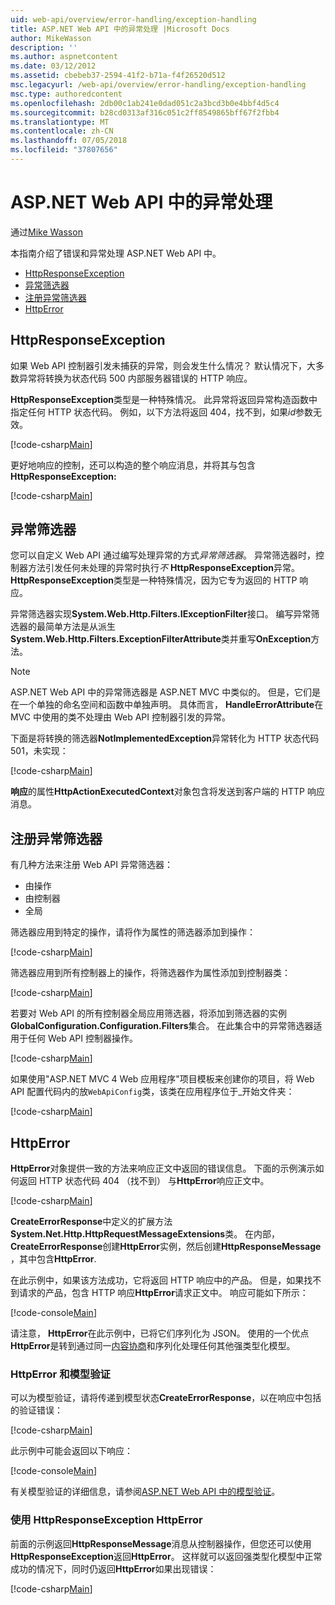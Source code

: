 ```yaml
---
uid: web-api/overview/error-handling/exception-handling
title: ASP.NET Web API 中的异常处理 |Microsoft Docs
author: MikeWasson
description: ''
ms.author: aspnetcontent
ms.date: 03/12/2012
ms.assetid: cbebeb37-2594-41f2-b71a-f4f26520d512
msc.legacyurl: /web-api/overview/error-handling/exception-handling
msc.type: authoredcontent
ms.openlocfilehash: 2db00c1ab241e0dad051c2a3bcd3b0e4bbf4d5c4
ms.sourcegitcommit: b28cd0313af316c051c2ff8549865bff67f2fbb4
ms.translationtype: MT
ms.contentlocale: zh-CN
ms.lasthandoff: 07/05/2018
ms.locfileid: "37807656"
---
```

<a name="exception-handling-in-aspnet-web-api"></a>ASP.NET Web API 中的异常处理
====================
通过[Mike Wasson](https://github.com/MikeWasson)

本指南介绍了错误和异常处理 ASP.NET Web API 中。

- [HttpResponseException](#httpresponserexception)
- [异常筛选器](#exception_filters)
- [注册异常筛选器](#registering_exception_filters)
- [HttpError](#httperror)

<a id="httpresponserexception"></a>
## <a name="httpresponseexception"></a>HttpResponseException

如果 Web API 控制器引发未捕获的异常，则会发生什么情况？ 默认情况下，大多数异常将转换为状态代码 500 内部服务器错误的 HTTP 响应。

**HttpResponseException**类型是一种特殊情况。 此异常将返回异常构造函数中指定任何 HTTP 状态代码。 例如，以下方法将返回 404，找不到，如果*id*参数无效。

[!code-csharp[Main](exception-handling/samples/sample1.cs)]

更好地响应的控制，还可以构造的整个响应消息，并将其与包含**HttpResponseException:** 

[!code-csharp[Main](exception-handling/samples/sample2.cs)]

<a id="exception_filters"></a>
## <a name="exception-filters"></a>异常筛选器

您可以自定义 Web API 通过编写处理异常的方式*异常筛选器*。 异常筛选器时，控制器方法引发任何未处理的异常时执行*不* **HttpResponseException**异常。 **HttpResponseException**类型是一种特殊情况，因为它专为返回的 HTTP 响应。

异常筛选器实现**System.Web.Http.Filters.IExceptionFilter**接口。 编写异常筛选器的最简单方法是从派生**System.Web.Http.Filters.ExceptionFilterAttribute**类并重写**OnException**方法。

> [!NOTE]
> ASP.NET Web API 中的异常筛选器是 ASP.NET MVC 中类似的。 但是，它们是在一个单独的命名空间和函数中单独声明。 具体而言， **HandleErrorAttribute**在 MVC 中使用的类不处理由 Web API 控制器引发的异常。


下面是将转换的筛选器**NotImplementedException**异常转化为 HTTP 状态代码 501，未实现：

[!code-csharp[Main](exception-handling/samples/sample3.cs)]

**响应**的属性**HttpActionExecutedContext**对象包含将发送到客户端的 HTTP 响应消息。

<a id="registering_exception_filters"></a>
## <a name="registering-exception-filters"></a>注册异常筛选器

有几种方法来注册 Web API 异常筛选器：

- 由操作
- 由控制器
- 全局

筛选器应用到特定的操作，请将作为属性的筛选器添加到操作：

[!code-csharp[Main](exception-handling/samples/sample4.cs)]

筛选器应用到所有控制器上的操作，将筛选器作为属性添加到控制器类：

[!code-csharp[Main](exception-handling/samples/sample5.cs)]

若要对 Web API 的所有控制器全局应用筛选器，将添加到筛选器的实例**GlobalConfiguration.Configuration.Filters**集合。 在此集合中的异常筛选器适用于任何 Web API 控制器操作。

[!code-csharp[Main](exception-handling/samples/sample6.cs)]

如果使用"ASP.NET MVC 4 Web 应用程序"项目模板来创建你的项目，将 Web API 配置代码内的放`WebApiConfig`类，该类在应用程序位于\_开始文件夹：

[!code-csharp[Main](exception-handling/samples/sample7.cs?highlight=5)]

<a id="httperror"></a>
## <a name="httperror"></a>HttpError

**HttpError**对象提供一致的方法来响应正文中返回的错误信息。 下面的示例演示如何返回 HTTP 状态代码 404 （找不到） 与**HttpError**响应正文中。

[!code-csharp[Main](exception-handling/samples/sample8.cs)]

**CreateErrorResponse**中定义的扩展方法**System.Net.Http.HttpRequestMessageExtensions**类。 在内部， **CreateErrorResponse**创建**HttpError**实例，然后创建**HttpResponseMessage** ，其中包含**HttpError**.

在此示例中，如果该方法成功，它将返回 HTTP 响应中的产品。 但是，如果找不到请求的产品，包含 HTTP 响应**HttpError**请求正文中。 响应可能如下所示：

[!code-console[Main](exception-handling/samples/sample9.cmd)]

请注意， **HttpError**在此示例中，已将它们序列化为 JSON。 使用的一个优点**HttpError**是转到通过同一[内容协商](../formats-and-model-binding/content-negotiation.md)和序列化处理任何其他强类型化模型。

### <a name="httperror-and-model-validation"></a>HttpError 和模型验证

可以为模型验证，请将传递到模型状态**CreateErrorResponse**，以在响应中包括的验证错误：

[!code-csharp[Main](exception-handling/samples/sample10.cs)]

此示例中可能会返回以下响应：

[!code-console[Main](exception-handling/samples/sample11.cmd)]

有关模型验证的详细信息，请参阅[ASP.NET Web API 中的模型验证](../formats-and-model-binding/model-validation-in-aspnet-web-api.md)。

### <a name="using-httperror-with-httpresponseexception"></a>使用 HttpResponseException HttpError

前面的示例返回**HttpResponseMessage**消息从控制器操作，但您还可以使用**HttpResponseException**返回**HttpError**。 这样就可以返回强类型化模型中正常成功的情况下，同时仍返回**HttpError**如果出现错误：

[!code-csharp[Main](exception-handling/samples/sample12.cs)]
